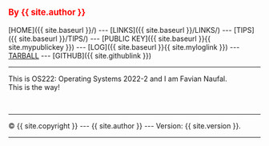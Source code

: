 ---
---
<span style="color:red; font-weight:bold; font-size:larger;">By {{ site.author }}</span>
<br><br>
[HOME]({{ site.baseurl }}/) ---
[LINKS]({{ site.baseurl }}/LINKS/) ---
[TIPS]({{ site.baseurl }}/TIPS/) ---
[PUBLIC KEY]({{ site.baseurl }}{{ site.mypublickey }}) ---
[LOG]({{ site.baseurl }}{{ site.myloglink }}) ---
[TARBALL](SandBox/cbkadal.tar.xz) ---
[GITHUB]({{ site.githublink }})
<br>
<hr>

This is OS222: Operating Systems 2022-2 and I am Favian Naufal.<br>
This is the way!<br>

<br>
<hr>
&copy; {{ site.copyright }} --- {{ site.author }} --- Version: {{ site.version }}.
<hr>
<br>
